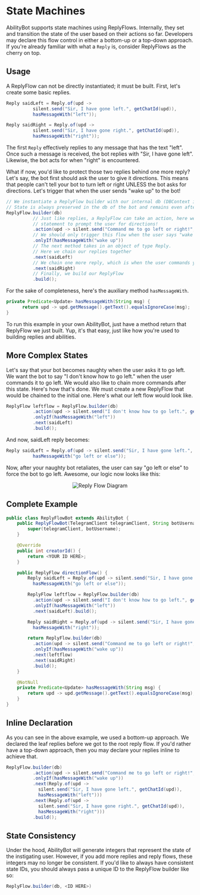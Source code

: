 # State Machines

AbilityBot supports state machines using ReplyFlows. Internally, they set and transition the state of the user based on their actions so far. 
Developers may declare this flow control in either a bottom-up or a top-down approach. If you're already familiar with what a `Reply` is, consider ReplyFlows as the cherry on top.

## Usage
A ReplyFlow can not be directly instantiated; it must be built. First, let's create
some basic replies.

```java
Reply saidLeft = Reply.of(upd -> 
          silent.send("Sir, I have gone left.", getChatId(upd)),
          hasMessageWith("left"));

Reply saidRight = Reply.of(upd -> 
          silent.send("Sir, I have gone right.", getChatId(upd)),
          hasMessageWith("right"));
```

The first `Reply` effectively replies to any message that has the text "left". Once such a message is received, the
bot replies with "Sir, I have gone left". Likewise, the bot acts for when "right" is encountered.

What if now, you'd like to protect those two replies behind one more reply? Let's say, the bot first should ask the user to give it directions.
This means that people can't tell your bot to turn left or right UNLESS the bot asks for directions. Let's trigger that when the user sends "wake up" to the bot!

```java
// We instantiate a ReplyFlow builder with our internal db (DBContext instance) passed
// State is always preserved in the db of the bot and remains even after termination
ReplyFlow.builder(db)
          // Just like replies, a ReplyFlow can take an action, here we want to send a
          // statement to prompt the user for directions!
          .action(upd -> silent.send("Command me to go left or right!", getChatId(upd)))
          // We should only trigger this flow when the user says "wake up"
          .onlyIf(hasMessageWith("wake up"))
          // The next method takes in an object of type Reply.
          // Here we chain our replies together
          .next(saidLeft)
          // We chain one more reply, which is when the user commands your bot to go right
          .next(saidRight)
          // Finally, we build our ReplyFlow
          .build();
```

For the sake of completeness, here's the auxiliary method `hasMessageWith`.

```java
private Predicate<Update> hasMessageWith(String msg) {
      return upd -> upd.getMessage().getText().equalsIgnoreCase(msg);
}
```

To run this example in your own AbilityBot, just have a method return that ReplyFlow we just built. Yup, it's that easy, just like how you're used to 
building replies and abilities.

## More Complex States

Let's say that your bot becomes naughty when the user asks it to go left. We want the bot to say "I don't know how to go left." when the user commands it to go left. We would also like to chain more commands after this state. Here's
how that's done.
We must create a new ReplyFlow that would be chained to the initial one. Here's what our left flow would look like.

```java
ReplyFlow leftflow = ReplyFlow.builder(db)
          .action(upd -> silent.send("I don't know how to go left.", getChatId(upd)))
          .onlyIf(hasMessageWith("left"))
          .next(saidLeft)
          .build();
```

And now, saidLeft reply becomes:

```java
Reply saidLeft = Reply.of(upd -> silent.send("Sir, I have gone left.", getChatId(upd)),
          hasMessageWith("go left or else"));
```

Now, after your naughty bot retaliates, the user can say "go left or else" to force the bot to go left. Awesome, our logic now looks like this:

<p align="center">
  <img src="replyflow_diagram.png" alt="Reply Flow Diagram" />
</p>

## Complete Example

```java
public class ReplyFlowBot extends AbilityBot {
    public ReplyFlowBot(TelegramClient telegramClient, String botUsername) {
        super(telegramClient, botUsername);
    }

    @Override
    public int creatorId() {
        return <YOUR ID HERE>;
    }

    public ReplyFlow directionFlow() {
        Reply saidLeft = Reply.of(upd -> silent.send("Sir, I have gone left.", getChatId(upd)),
          hasMessageWith("go left or else"));

        ReplyFlow leftflow = ReplyFlow.builder(db)
          .action(upd -> silent.send("I don't know how to go left.", getChatId(upd)))
          .onlyIf(hasMessageWith("left"))
          .next(saidLeft).build();

        Reply saidRight = Reply.of(upd -> silent.send("Sir, I have gone right.", getChatId(upd)),
          hasMessageWith("right"));

        return ReplyFlow.builder(db)
          .action(upd -> silent.send("Command me to go left or right!", getChatId(upd)))
          .onlyIf(hasMessageWith("wake up"))
          .next(leftflow)
          .next(saidRight)
          .build();
    }

    @NotNull
    private Predicate<Update> hasMessageWith(String msg) {
        return upd -> upd.getMessage().getText().equalsIgnoreCase(msg);
    }
}
```

## Inline Declaration

As you can see in the above example, we used a bottom-up approach. We declared the leaf replies before we got to the root reply flow.
If you'd rather have a top-down approach, then you may declare your replies inline to achieve that.
  
```java
ReplyFlow.builder(db)
          .action(upd -> silent.send("Command me to go left or right!", getChatId(upd)))
          .onlyIf(hasMessageWith("wake up"))
          .next(Reply.of(upd -> 
            silent.send("Sir, I have gone left.", getChatId(upd)),
            hasMessageWith("left")))
          .next(Reply.of(upd -> 
            silent.send("Sir, I have gone right.", getChatId(upd)),
            hasMessageWith("right")))
          .build();
```

## State Consistency

Under the hood, AbilityBot will generate integers that represent the state of the instigating user. However, 
if you add more replies and reply flows, these integers may no longer be consistent. If you'd like to always have consistent state IDs, you
should always pass a unique ID to the ReplyFlow builder like so:

```java
ReplyFlow.builder(db, <ID HERE>)
```